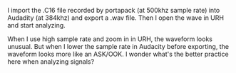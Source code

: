 I import the .C16 file recorded by portapack (at 500khz sample rate) into Audadity (at 384khz) and export a .wav file. Then I open the wave in URH and start analyzing.

When I use high sample rate and zoom in in URH, the waveform looks unusual. But when I lower the sample rate in Audacity before exporting, the waveform looks more like an ASK/OOK. I wonder what's the better practice here when analyzing signals?